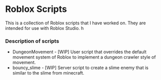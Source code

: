 # Roblox Scripts
This is a collection of Roblox scripts that I have worked on. They are intended for use with Roblox Studio.
h
### Description of scripts
- DungeonMovement - [WIP] User script that overrides the default movement system of Roblox to implement a dungeon crawler style of movement.
- bouncy_slime - [WIP] Server script to create a slime enemy that is similar to the slime from minecraft.
